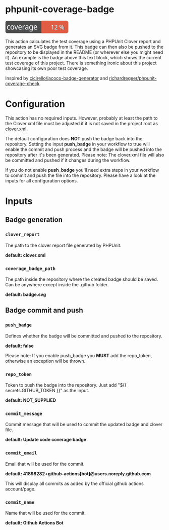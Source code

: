 # phpunit-coverage-badge

![Code Coverage Badge](./badge.svg) 

This action calculates the test coverage using a PHPUnit Clover report and generates an SVG badge from it.
This badge can then also be pushed to the repository to be displayed in the README (or wherever else you might need it).
An example is the badge above this text block, which shows the current test coverage of this project. 
There is something ironic about this project showcasing its own poor test coverage.

Inspired by [cicirello/jacoco-badge-generator](https://github.com/cicirello/jacoco-badge-generator/blob/main/LICENSE) and [richardregeer/phpunit-coverage-check](https://github.com/richardregeer/phpunit-coverage-check).

# Configuration
This action has no required inputs. However, probably at least the path to the Clover.xml file must be adjusted if it is not saved in the project root as clover.xml.

The default configuration does **NOT** push the badge back into the repository. 
Setting the input **push_badge** in your workflow to true will enable the commit and push process and the badge will be pushed into the repository after it's been generated.
Please note: The clover.xml file will also be committed and pushed if it changes during the workflow.

If you do not enable **push_badge** you'll need extra steps in your workflow to commit and push the file into the repository.
Please have a look at the inputs for all configuration options.

# Inputs

## Badge generation
### `clover_report`
The path to the clover report file generated by PHPUnit.

**default: clover.xml**

### `coverage_badge_path`
The path inside the repository where the created badge should be saved. Can be anywhere except inside the .github folder.

**default: badge.svg**

## Badge commit and push

### `push_badge`
Defines whether the badge will be committed and pushed to the repository.

**default: false**

Please note: If you enable push_badge you **MUST** add the repo_token, otherwise an exception will be thrown.

### `repo_token`
Token to push the badge into the repository. Just add "${{ secrets.GITHUB_TOKEN }}" as the input.

**default: NOT_SUPPLIED**

### `commit_message`
Commit message that will be used to commit the updated badge and clover file.

**default: Update code coverage badge**

### `commit_email`
Email that will be used for the commit.

**default: 41898282+github-actions[bot]@users.noreply.github.com**

This will display all commits as added by the official github actions account/page.

### `commit_name`
Name that will be used for the commit.

**default: Github Actions Bot**

